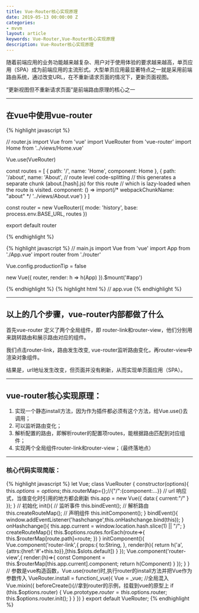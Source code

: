 ```yaml
---
title: Vue-Router核心实现原理
date: 2019-05-13 00:00:00 Z
categories:
- mvvm
layout: article
keywords: Vue-Router,Vue-Router核心实现原理
description: Vue-Router核心实现原理
---
```


随着前端应用的业务功能越来越复杂、用户对于使用体验的要求越来越高，单页应用（SPA）成为前端应用的主流形式。大型单页应用最显著特点之一就是采用前端路由系统，通过改变URL，在不重新请求页面的情况下，更新页面视图。

“更新视图但不重新请求页面”是前端路由原理的核心之一

---

## 在vue中使用vue-router

{% highlight javascript %}

// router.js
import Vue from 'vue'
import VueRouter from 'vue-router'
import Home from '../views/Home.vue'

Vue.use(VueRouter)

  const routes = [
  {
    path: '/',
    name: 'Home',
    component: Home
  },
  {
    path: '/about',
    name: 'About',
    // route level code-splitting
    // this generates a separate chunk (about.[hash].js) for this route
    // which is lazy-loaded when the route is visited.
    component: () => import(/* webpackChunkName: "about" */ '../views/About.vue')
  }
]

const router = new VueRouter({
  mode: 'history',
  base: process.env.BASE_URL,
  routes
})

export default router

{% endhighlight %}

{% highlight javascript %}
// main.js
import Vue from 'vue'
import App from './App.vue'
import router from './router'

Vue.config.productionTip = false

new Vue({
  router,
  render: h => h(App)
}).$mount('#app')

{% endhighlight %}
{% highlight html %}
// app.vue
<template>
  <div id="app">
    <div id="nav">
      <router-link to="/">Home</router-link> |
      <router-link to="/about">About</router-link>
    </div>
    <router-view></router-view>
  </div>
</template>
{% endhighlight %}

---

## 以上的几个步骤，vue-router内部都做了什么

首先vue-router 定义了两个全局组件，即 router-link和router-view，他们分别用来跳转路由和展示路由对应的组件。

我们点击router-link，路由发生改变, vue-router监听路由变化，再router-view中渲染对象组件。

结果是，url地址发生改变，但页面并没有刷新，从而实现单页面应用（SPA）。

---

## vue-router核心实现原理：
> 
1. 实现一个静态install方法，因为作为插件都必须有这个方法，给Vue.use()去调用；
2. 可以监听路由变化；
3. 解析配置的路由，即解析router的配置项routes，能根据路由匹配到对应组件；
4. 实现两个全局组件router-link和router-view；（最终落地点）

---

### 核心代码实现简版：

{% highlight javascript %}
let Vue;
class VueRouter {
    constructor(options){
        this.$options=options;
        this.$routerMap={};//{"/":{component:...}}
        // url 响应式，当值变化时引用的地方都会刷新
        this.app = new Vue({
            data:{
                current:"/"
            }
        });
    }
    // 初始化
    init(){
        // 监听事件
        this.bindEvent();
        // 解析路由
        this.createRouteMap();
        // 声明组件
        this.initComponent();
    }
    bindEvent(){
        window.addEventListener('hashchange',this.onHashchange.bind(this));
    }
    onHashchange(){
        this.app.current = window.location.hash.slice(1) || "/";
    }
    createRouteMap(){
        this.$options.routes.forEach(route=>{
            this.$routerMap[route.path]=route;
        })
    }
    initComponent(){
        Vue.component('router-link',{
            props:{
                to:String,
            },
            render(h){
                return h('a',{attrs:{href:'#'+this.to}},[this.$slots.default])
            }
        });
        Vue.component('router-view',{
            render:(h)=>{
                const Component = this.$routerMap[this.app.current].component;
                return h(Component)
            }
        });
    }
}
// 参数是vue构造函数，Vue.use(router)时,执行router的install方法并把Vue作为参数传入
VueRouter.install = function(_vue){
    Vue = _vue;
    //全局混入
    Vue.mixin({
        beforeCreate(){//拿到router的示例，挂载到vue的原型上
            if (this.$options.router) {
                Vue.prototype.$router=this.$options.router;
                this.$options.router.init();
            }
        }
    })
}
export default VueRouter;
{% endhighlight %}
